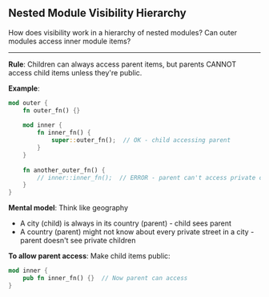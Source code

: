 ## Nested Module Visibility Hierarchy

How does visibility work in a hierarchy of nested modules? Can outer modules access inner module items?

---

**Rule**: Children can always access parent items, but parents CANNOT access child items unless they're public.

**Example**:
```rust
mod outer {
    fn outer_fn() {}
    
    mod inner {
        fn inner_fn() {
            super::outer_fn();  // OK - child accessing parent
        }
    }
    
    fn another_outer_fn() {
        // inner::inner_fn();  // ERROR - parent can't access private child
    }
}
```

**Mental model**: Think like geography
- A city (child) is always in its country (parent) - child sees parent
- A country (parent) might not know about every private street in a city - parent doesn't see private children

**To allow parent access**: Make child items public:
```rust
mod inner {
    pub fn inner_fn() {}  // Now parent can access
}
```

